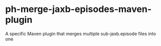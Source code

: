 # ph-merge-jaxb-episodes-maven-plugin
A specific Maven plugin that merges multiple sub-jaxb.episode files into one
